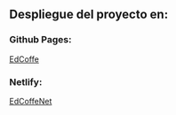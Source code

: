 ## Despliegue del proyecto en: 
### Github Pages:
[EdCoffe](https://edhuayllasco.github.io/preentrega3Huayllasco/index.html)

### Netlify: 
[EdCoffeNet](https://edcoffe97.netlify.app/)